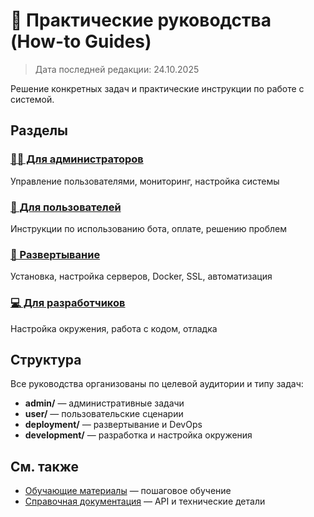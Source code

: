# 📗 Практические руководства (How-to Guides)

> Дата последней редакции: 24.10.2025

Решение конкретных задач и практические инструкции по работе с системой.

## Разделы

### [👨‍💼 Для администраторов](admin/)
Управление пользователями, мониторинг, настройка системы

### [👤 Для пользователей](user/)
Инструкции по использованию бота, оплате, решению проблем

### [🚀 Развертывание](deployment/)
Установка, настройка серверов, Docker, SSL, автоматизация

### [💻 Для разработчиков](development/)
Настройка окружения, работа с кодом, отладка

## Структура

Все руководства организованы по целевой аудитории и типу задач:

- **admin/** — административные задачи
- **user/** — пользовательские сценарии
- **deployment/** — развертывание и DevOps
- **development/** — разработка и настройка окружения

## См. также

- [Обучающие материалы](../tutorials/) — пошаговое обучение
- [Справочная документация](../reference/) — API и технические детали

